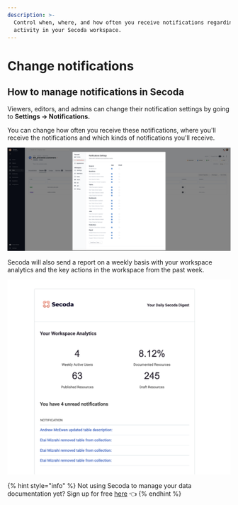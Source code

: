 ```yaml
---
description: >-
  Control when, where, and how often you receive notifications regarding the
  activity in your Secoda workspace.
---
```


# Change notifications

## **How to manage notifications in Secoda** <a href="#h_3a4bfd6458" id="h_3a4bfd6458"></a>

Viewers, editors, and admins can change their notification settings by going to **Settings -> Notifications.**&#x20;

You can change how often you receive these notifications, where you'll receive the notifications and which kinds of notifications you'll receive.&#x20;

![](<.gitbook/assets/Screen Shot 2022-04-10 at 11.46.38 AM.png>)

Secoda will also send a report on a weekly basis with your workspace analytics and the key actions in the workspace from the past week.

![](<.gitbook/assets/Screen Shot 2022-04-10 at 11.48.23 AM.png>)

{% hint style="info" %}
Not using Secoda to manage your data documentation yet? Sign up for free [here](http://app.secoda.co/) 👈
{% endhint %}
